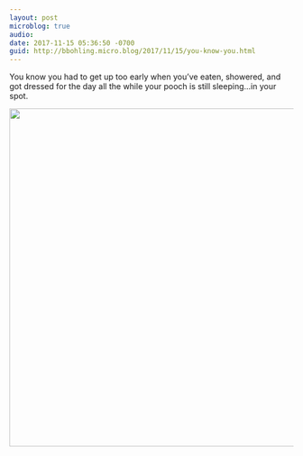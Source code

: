 ```yaml
---
layout: post
microblog: true
audio: 
date: 2017-11-15 05:36:50 -0700
guid: http://bbohling.micro.blog/2017/11/15/you-know-you.html
---
```

You know you had to get up too early when you’ve eaten, showered, and got dressed for the day all the while your pooch is still sleeping...in your spot.

<img src="http://micro.brandonbohling.com/uploads/2017/f2c0beaf21.jpg" width="600" height="600" />
